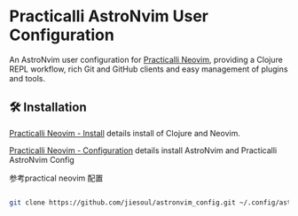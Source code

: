# Practicalli AstroNvim User Configuration

An AstroNvim user configuration for [Practicalli Neovim](https://practical.li/neovim/), providing a Clojure REPL workflow, rich Git and GitHub clients and easy management of plugins and tools.

## 🛠️ Installation

[Practicalli Neovim - Install](https://practical.li/neovim/install/) details install of Clojure and Neovim.

[Practicalli Neovim - Configuration](https://practical.li/neovim/configuration/astronvim/) details install AstroNvim and Practicalli AstroNvim Config

参考practical neovim 配置

```bash

git clone https://github.com/jiesoul/astronvim_config.git ~/.config/astronvim/lua/user

```
